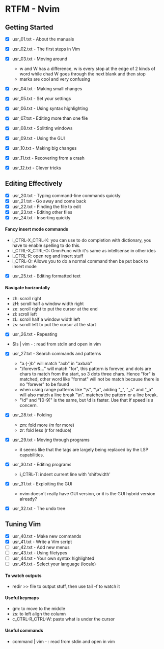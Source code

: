 # RTFM - Nvim

## Getting Started

- [x] usr_01.txt - About the manuals
- [x] usr_02.txt - The first steps in Vim
- [x] usr_03.txt - Moving around

  - w and W has a difference, w is every stop at the edge of 2 kinds of word while chad W goes through the next blank and then stop
  - marks are cool and very confusing

- [x] usr_04.txt - Making small changes
- [x] usr_05.txt - Set your settings
- [x] usr_06.txt - Using syntax highlighting
- [x] usr_07.txt - Editing more than one file
- [x] usr_08.txt - Splitting windows
- [x] usr_09.txt - Using the GUI
- [x] usr_10.txt - Making big changes
- [x] usr_11.txt - Recovering from a crash
- [x] usr_12.txt - Clever tricks

## Editing Effectively

- [x] usr_20.txt - Typing command-line commands quickly
- [x] usr_21.txt - Go away and come back
- [x] usr_22.txt - Finding the file to edit
- [x] usr_23.txt - Editing other files
- [x] usr_24.txt - Inserting quickly

#### Fancy insert mode commands

- i_CTRL-X_CTRL-K: you can use to do completion with dictionary, you have to enable spelling to do this.
- i_CTRL-X_CTRL-O: OmniFunc with it's same as intellsense in other ides
- i_CTRL-R: open reg and insert stuff
- i_CTRL-O: Allows you to do a normal command then be put back to insert mode

- [x] usr_25.txt - Editing formatted text

#### Navigate horizontally

- zh: scroll right
- zH: scroll half a window width right
- ze: scroll right to put the cursor at the end
- zl: scroll left
- zL: scroll half a window width left
- zs: scroll left to put the cursor at the start

- [x] usr_26.txt - Repeating

- $ls | vim - : read from stdin and open in vim

- [x] usr_27.txt - Search commands and patterns

  - "a.\{-\}b" will match "axb" in "axbab"
  - "/forever\&..." will match "for", this pattern is forever, and dots are chars to match from the start, so 3 dots three chars. Hence "for" is matched, other word like "format" will not be match because there is no "forever" to be found
  - when using range patterns like "\s", "\a", adding "\_", "\_s" and "\_a" will also match a line break "\n". matches the pattern or a line break.
  - "\d" and "[0-9]" is the same, but \d is faster. Use that if speed is a concern.

- [x] usr_28.txt - Folding

  - zm: fold more (m for more)
  - zr: fold less (r for reduce)

- [x] usr_29.txt - Moving through programs

  - it seems like that the tags are largely being replaced by the LSP capabilities.

- [x] usr_30.txt - Editing programs

  - i_CTRL-T: indent current line with 'shiftwidth'

- [x] usr_31.txt - Exploiting the GUI

  - nvim doesn't really have GUI version, or it is the GUI hybrid version already?

- [x] usr_32.txt - The undo tree

## Tuning Vim

- [x] usr_40.txt - Make new commands
- [x] usr_41.txt - Write a Vim script
- [ ] usr_42.txt - Add new menus
- [ ] usr_43.txt - Using filetypes
- [ ] usr_44.txt - Your own syntax highlighted
- [ ] usr_45.txt - Select your language (locale)

#### To watch outputs

- redir >> file to output stuff, then use tail -f to watch it

#### Useful keymaps

- gm: to move to the middle
- zs: to left align the column
- c_CTRL-R_CTRL-W: paste what is under the cursor

#### Useful commands

- command | vim - : read from stdin and open in vim
